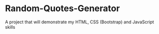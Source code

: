 # Random-Quotes-Generator
A project that will demonstrate my HTML, CSS (Bootstrap) and JavaScript skills
